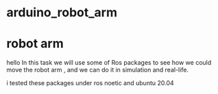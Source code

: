 # arduino_robot_arm
# robot arm
hello
 In this task we will use some of Ros packages to see how we could move the robot arm , and we can do it in simulation and real-life.
 

i tested these packages under ros noetic and ubuntu 20.04
